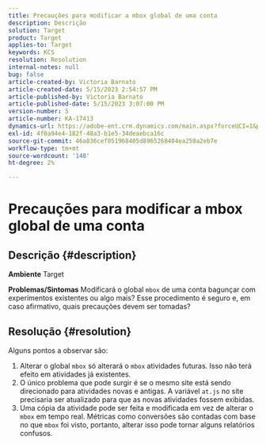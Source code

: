 ```yaml
---
title: Precauções para modificar a mbox global de uma conta
description: Descrição
solution: Target
product: Target
applies-to: Target
keywords: KCS
resolution: Resolution
internal-notes: null
bug: false
article-created-by: Victoria Barnato
article-created-date: 5/15/2023 2:54:57 PM
article-published-by: Victoria Barnato
article-published-date: 5/15/2023 3:07:00 PM
version-number: 5
article-number: KA-17413
dynamics-url: https://adobe-ent.crm.dynamics.com/main.aspx?forceUCI=1&pagetype=entityrecord&etn=knowledgearticle&id=c2d60e72-30f3-ed11-8848-6045bd006ce9
exl-id: 4f0a94e4-182f-48a3-b1e5-34deaebca16c
source-git-commit: 46a836cef051968405d8965268404ea258a2eb7e
workflow-type: tm+mt
source-wordcount: '148'
ht-degree: 2%

---
```


# Precauções para modificar a mbox global de uma conta

## Descrição {#description}

<b>Ambiente</b>
Target


<b>Problemas/Sintomas</b>
Modificará o global `mbox` de uma conta bagunçar com experimentos existentes ou algo mais? Esse procedimento é seguro e, em caso afirmativo, quais precauções devem ser tomadas?


## Resolução {#resolution}


Alguns pontos a observar são:

1. Alterar o global `mbox` só alterará o `mbox` atividades futuras. Isso não terá efeito em atividades já existentes.
2. O único problema que pode surgir é se o mesmo site está sendo direcionado para atividades novas e antigas. A variável `at.js` no site precisaria ser atualizado para que as novas atividades fossem exibidas.
3. Uma cópia da atividade pode ser feita e modificada em vez de alterar o `mbox` em tempo real. Métricas como conversões são contadas com base no que `mbox` foi visto, portanto, alterar isso pode tornar alguns relatórios confusos.
